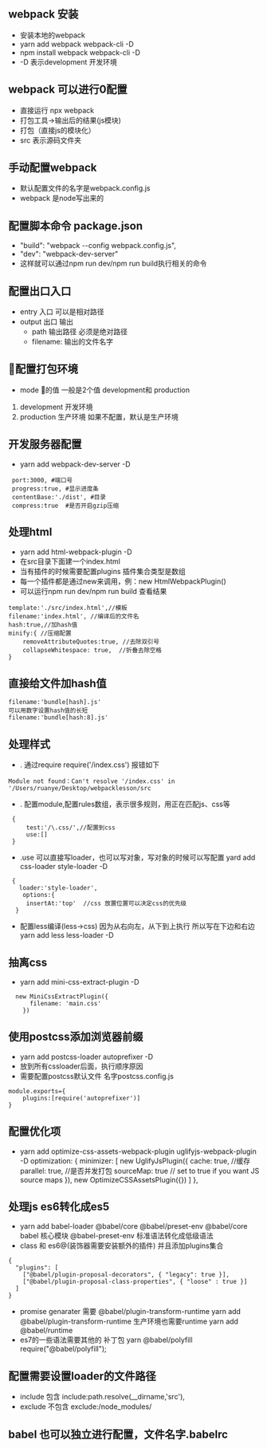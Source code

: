 ## webpack 安装 
- 安装本地的webpack 
- yarn add webpack webpack-cli -D  
- npm install webpack webpack-cli -D
- -D 表示development  开发环境 

## webpack 可以进行0配置
- 直接运行 npx webpack 
- 打包工具->输出后的结果(js模块)
- 打包（直接js的模块化）
- src 表示源码文件夹 

## 手动配置webpack 
- 默认配置文件的名字是webpack.config.js
- webpack 是node写出来的 

## 配置脚本命令 package.json 
- "build": "webpack --config webpack.config.js",
- "dev": "webpack-dev-server"
- 这样就可以通过npm run dev/npm run build执行相关的命令

## 配置出口入口
- entry 入口 可以是相对路径 
- output 出口 输出 
   - path 输出路径 必须是绝对路径
   - filename: 输出的文件名字

## 配置打包环境  
- mode 的值 一般是2个值 development和 
production 
 1. development 开发环境
 2. production 生产环境 
如果不配置，默认是生产环境 

## 开发服务器配置
- yarn add webpack-dev-server -D
```
 port:3000, #端口号
 progress:true, #显示进度条
 contentBase:'./dist', #目录
 compress:true  #是否开启gzip压缩
```



## 处理html 
-  yarn add  html-webpack-plugin -D 
- 在src目录下面建一个index.html
- 当有插件的时候需要配置plugins 插件集合类型是数组
- 每一个插件都是通过new来调用，例：new HtmlWebpackPlugin()
- 可以运行npm run dev/npm run build 查看结果

```
template:'./src/index.html',//模板
filename:'index.html', //编译后的文件名 
hash:true,//加hash值 
minify:{ //压缩配置   
    removeAttributeQuotes:true, //去除双引号
    collapseWhitespace: true,  //折叠去除空格
}
```

## 直接给文件加hash值 
```
filename:'bundle[hash].js'
可以用数字设置hash值的长短 
filename:'bundle[hash:8].js'
```

## 处理样式
- . 通过require require('/index.css') 报错如下 

```
Module not found：Can't resolve '/index.css' in '/Users/ruanye/Desktop/webpacklesson/src

```
- . 配置module,配置rules数组，表示很多规则，用正在匹配js、css等

```
 {
     test:'/\.css/',//配置到css
     use:[]
 }
```
- .use 可以直接写loader，也可以写对象，写对象的时候可以写配置
yard add css-loader style-loader -D
```
 {
   loader:'style-loader',
    options:{
     insertAt:'top'  //css 放置位置可以决定css的优先级
  }
```
- 配置less编译(less->css) 因为从右向左，从下到上执行 所以写在下边和右边
yarn add less less-loader -D

##  抽离css 
- yarn add  mini-css-extract-plugin -D
```
  new MiniCssExtractPlugin({
      filename: 'main.css'
    })
```

## 使用postcss添加浏览器前缀 
- yarn add postcss-loader autoprefixer -D 
- 放到所有cssloader后面，执行顺序原因
- 需要配置postcss默认文件 名字postcss.config.js
```
module.exports={
    plugins:[require('autoprefixer')]
}
```

## 配置优化项
- yarn add optimize-css-assets-webpack-plugin  uglifyjs-webpack-plugin -D 
optimization: {
    minimizer: [
      new UglifyJsPlugin({
        cache: true, //缓存 
        parallel: true, //是否并发打包
        sourceMap: true // set to true if you want JS source maps
      }),
      new OptimizeCSSAssetsPlugin({})
    ]
  },
## 处理js es6转化成es5
- yarn add babel-loader @babel/core @babel/preset-env
@babel/core babel 核心模块
@babel-preset-env 标准语法转化成低级语法
- class 和 es6@(装饰器需要安装额外的插件) 并且添加plugins集合
```
{
  "plugins": [
    ["@babel/plugin-proposal-decorators", { "legacy": true }],
    ["@babel/plugin-proposal-class-properties", { "loose" : true }]
  ]
}
``` 
- promise genarater 需要 @babel/plugin-transform-runtime
yarn add  @babel/plugin-transform-runtime 
生产环境也需要runtime 
yarn add @babel/runtime 
- es7的一些语法需要其他的 补丁包 
yarn  @babel/polyfill
require("@babel/polyfill");

## 配置需要设置loader的文件路径  

- include 包含  include:path.resolve(__dirname,'src'), 
- exclude 不包含  exclude:/node_modules/

## babel 也可以独立进行配置，文件名字.babelrc











